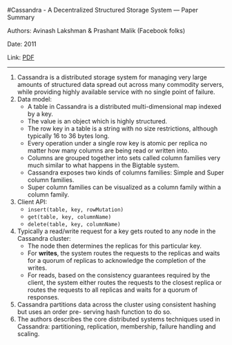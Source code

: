 #Cassandra - A Decentralized Structured Storage System — Paper Summary


Authors: Avinash Lakshman &
Prashant Malik (Facebook folks)

Date: 2011

Link: [PDF](https://www.cl.cam.ac.uk/~ey204/teaching/ACS/R212_2014_2015/papers/lakshman_ladis_2009.pdf)

-----

1. Cassandra is a distributed storage system for managing very large amounts of structured data spread out across many commodity servers, while providing highly available service with no single point of failure.
2. Data model:
    * A table in Cassandra is a distributed multi-dimensional map indexed by a key.
    * The value is an object which is highly structured.
    * The row key in a table is a string with no size restrictions, although typically 16 to 36 bytes long.
    * Every operation under a single row key is atomic per replica no matter how many columns are being read or written into.
    * Columns are grouped together into sets called column families very much similar to what happens in the Bigtable system.
    * Cassandra exposes two kinds of columns families: Simple and Super column families.
    * Super column families can be visualized as a column family within a column family.
3. Client API:
    * `insert(table, key, rowMutation)`
    * `get(table, key, columnName)`
    * `delete(table, key, columnName)`
4. Typically a read/write request for a key gets routed to any node in the Cassandra cluster:
    * The node then determines the replicas for this particular key.
    * For **writes**, the system routes the requests to the replicas and waits for a quorum of replicas to acknowledge the completion of the writes.
    * For reads, based on the consistency guarantees required by the client, the system either routes the requests to the closest replica or routes the requests to all replicas and waits for a quorum of responses.
6. Cassandra partitions data across the cluster using consistent hashing but uses an order pre- serving hash function to do so.
7. The authors describes the core distributed systems techniques used in Cassandra: partitioning, replication, membership, failure handling and scaling.